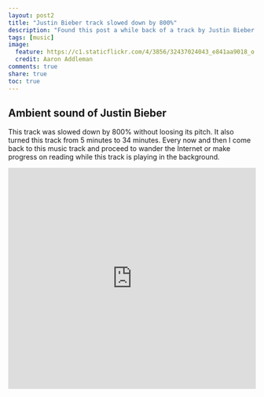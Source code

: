 ```yaml
---
layout: post2
title: "Justin Bieber track slowed down by 800%"
description: "Found this post a while back of a track by Justin Bieber modified by software to slowdown the music by 800% without changing the pitch."
tags: [music]
image:
  feature: https://c1.staticflickr.com/4/3856/32437024043_e841aa9018_o.jpg
  credit: Aaron Addleman
comments: true
share: true
toc: true
---
```


## Ambient sound of Justin Bieber

This track was slowed down by 800% without loosing its pitch. It also turned this track from 5 minutes to 34 minutes. Every now and then I come back to this music track and proceed to wander the Internet or make progress on reading while this track is playing in the background.

<iframe width="100%" height="450" scrolling="no" frameborder="no" src="https://w.soundcloud.com/player/?url=https%3A//api.soundcloud.com/tracks/299391808&amp;auto_play=false&amp;hide_related=false&amp;show_comments=true&amp;show_user=true&amp;show_reposts=false&amp;visual=true"></iframe>
